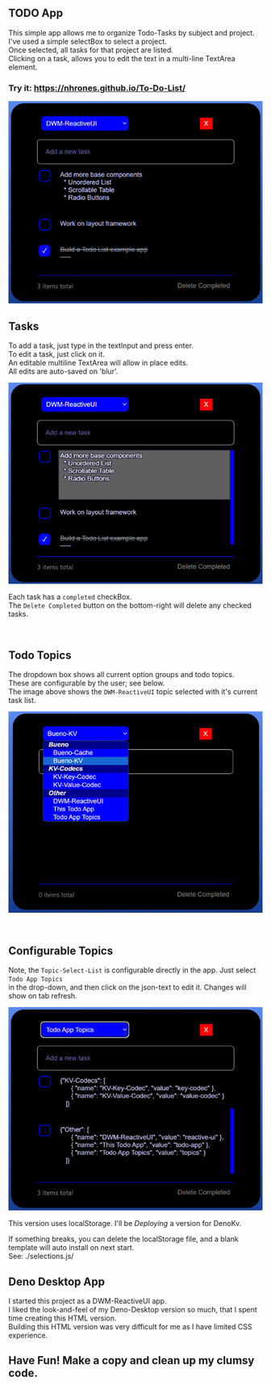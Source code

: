 ## TODO App

This simple app allows me to organize Todo-Tasks by subject and project.    
I've used a simple selectBox to select a project.    
Once selected, all tasks for that project are listed.    
Clicking on a task, allows you to edit the text in a multi-line TextArea element.    

### Try it:  https://nhrones.github.io/To-Do-List/

![Alt text](./media/rui.png)

## Tasks
To add a task, just type in the textInput and press enter.    
To edit a task, just click on it.     
An editable multiline TextArea will allow in place edits.    
All edits are auto-saved on 'blur'.

![Alt text](edit.png)

Each task has a `completed` checkBox.    
The `Delete Completed` button on the bottom-right will delete any checked tasks.    

<br/>

## Todo Topics
The dropdown box shows all current option groups and todo topics.    
These are configurable by the user; see below.    
The image above shows the `DWM-ReactiveUI` topic selected with it's current task list.    

![Alt text](./media/select.png)

<br/>

## Configurable Topics
Note, the `Topic-Select-List` is configurable directly in the app. Just select `Todo App Topics`        
in the drop-down, and then click on the json-text to edit it. Changes will show on tab refresh.   

![Alt text](./media/topics.png)

This version uses localStorage.  I'll be _Deploying_ a version for DenoKv.    

If something breaks, you can delete the localStorage file, and a blank template will auto install on next start.     
See: ./selections.js/

## Deno Desktop App
I started this project as a DWM-ReactiveUI app.     
I liked the look-and-feel of my Deno-Desktop version so much, that I spent time creating this HTML version.   
Building this HTML version was very difficult for me as I have limited CSS experience.    

## Have Fun! Make a copy and clean up my clumsy code.